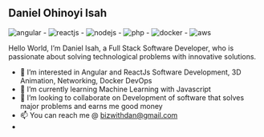 ## Daniel Ohinoyi Isah

![angular](https://user-images.githubusercontent.com/15150357/218482195-19bd15fb-56cd-4311-aec3-08fe3809f917.png) - 
![reactjs](https://user-images.githubusercontent.com/15150357/218482261-dd4e5d23-9cf1-4da3-9800-8d7265831090.png) - 
![nodejs](https://user-images.githubusercontent.com/15150357/218482311-bd80c323-b285-4519-8413-3ea16e7960d8.png) - 
![php](https://user-images.githubusercontent.com/15150357/218482380-b776be75-9ab9-491f-af60-fa7333b4c2b5.png) - 
![docker](https://user-images.githubusercontent.com/15150357/218486101-7d8c8bc6-fd53-4831-ae43-3a81b591f19f.png) - 
![aws](https://user-images.githubusercontent.com/15150357/218486131-91ed12fd-bb9b-49ab-80e0-98f31fc957d6.png)

Hello World, I’m Daniel Isah, a Full Stack Software Developer, who is passionate about solving technological problems with innovative solutions.

- 👀 I’m interested in Angular and ReactJs Software Development, 3D Animation, Networking, Docker DevOps
- 🌱 I’m currently learning Machine Learning with Javascript
- 💞️ I’m looking to collaborate on Development of software that solves major problems and earns me good money
- 📫 You can reach me @ bizwithdan@gmail.com
- 

<!---
danzycool/danzycool is a ✨ special ✨ repository because its `README.md` (this file) appears on your GitHub profile.
You can click the Preview link to take a look at your changes.
--->
